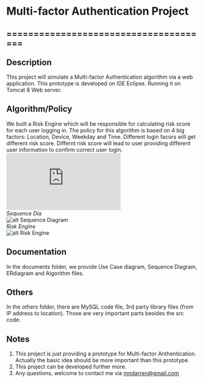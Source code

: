 # Multi-factor Authentication Project
======================================<br/><br/>
Description
--------
This project will simulate a Multi-factor Authentication algorithm via a  web application. This prototype is developed on IDE Eclipse. Running it on Tomcat 8 Web server.

Algorithm/Policy
----------------
We built a Risk Engine which will be responsible for calculating risk score  for each user logging in. The policy for this algorithm is based on  4 big factors: Location, Device, Weekday and Time. Different login facors will get different risk score. Differnt risk score will lead to user providing different user information to confirm correct user login.
![alt Algorithm](https://github.com/mndarren/Multi-factor-Authentication/blob/master/documents/algorithmPolicy.pdf)<br/>
*Sequence Dia*<br/>
![alt Sequence Diagram](https://github.com/mndarren/Multi-factor-Authentication/blob/master/documents/SequenceDia.PNG)<br/>
*Risk Engine*<br/>
![alt Risk Engine](https://github.com/mndarren/Multi-factor-Authentication/blob/master/documents/RiskEngine.PNG)

Documentation
--------------
In the documents folder, we provide Use Case diagram, Sequence Diagram, ERdiagram and Algorithm files.

Others
---------
In the others folder, there are MySQL code file, 3rd party library files (from IP address to location). Those are very important parts besides the src code.

Notes
-------
1. This project is just providing a prototype for Multi-factor Anthentication.  
Actually the basic idea should be more important than this prototype.  
2. This project can be developed further more.
3. Any questions, welcome to contact me via mndarren@gmail.com
